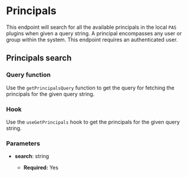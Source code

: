# Principals

This endpoint will search for all the available principals in the local `PAS` plugins when given a query string.
A principal encompasses any user or group within the system.
This endpoint requires an authenticated user.

## Principals search

### Query function

Use the `getPrincipalsQuery` function to get the query for fetching the principals for the given query string.

### Hook

Use the `useGetPrincipals` hook to get the principals for the given query string.

### Parameters

- **search**: string

  - **Required:** Yes
